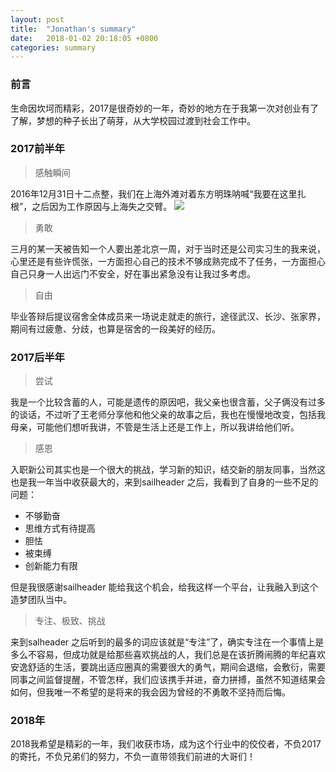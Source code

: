 ```yaml
---
layout: post
title:  "Jonathan's summary"
date:   2018-01-02 20:18:05 +0800
categories: summary
---
```

### 前言

生命因坎坷而精彩，2017是很奇妙的一年，奇妙的地方在于我第一次对创业有了了解，梦想的种子长出了萌芽，从大学校园过渡到社会工作中。

### 2017前半年

> 感触瞬间

2016年12月31日十二点整，我们在上海外滩对着东方明珠呐喊“我要在这里扎根”，之后因为工作原因与上海失之交臂。
![](shanghai.jpg)

> 勇敢

三月的某一天被告知一个人要出差北京一周，对于当时还是公司实习生的我来说，心里还是有些许慌张，一方面担心自己的技术不够成熟完成不了任务，一方面担心自己只身一人出远门不安全，好在事出紧急没有让我过多考虑。

> 自由

毕业答辩后提议宿舍全体成员来一场说走就走的旅行，途径武汉、长沙、张家界，期间有过疲惫、分歧，也算是宿舍的一段美好的经历。

### 2017后半年
> 尝试

我是一个比较含蓄的人，可能是遗传的原因吧，我父亲也很含蓄，父子俩没有过多的谈话，不过听了王老师分享他和他父亲的故事之后，我也在慢慢地改变，包括我母亲，可能他们想听我讲，不管是生活上还是工作上，所以我讲给他们听。

> 感恩

入职新公司其实也是一个很大的挑战，学习新的知识，结交新的朋友同事，当然这也是我一年当中收获最大的，来到sailheader 之后，我看到了自身的一些不足的问题：
- 不够勤奋
- 思维方式有待提高
- 胆怯
- 被束缚
- 创新能力有限

但是我很感谢sailheader 能给我这个机会，给我这样一个平台，让我融入到这个造梦团队当中。

> 专注、极致、挑战

来到salheader 之后听到的最多的词应该就是“专注”了，确实专注在一个事情上是多么不容易，但成功就是给那些喜欢挑战的人，我们总是在该折腾闹腾的年纪喜欢安逸舒适的生活，要跳出适应圈真的需要很大的勇气，期间会退缩，会敷衍，需要同事之间监督提醒，不管怎样，我们应该携手并进，奋力拼搏，虽然不知道结果会如何，但我唯一不希望的是将来的我会因为曾经的不勇敢不坚持而后悔。

### 2018年
2018我希望是精彩的一年，我们收获市场，成为这个行业中的佼佼者，不负2017的寄托，不负兄弟们的努力，不负一直带领我们前进的大哥们！
